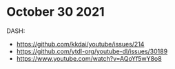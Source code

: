 # October 30 2021

DASH:

- https://github.com/kkdai/youtube/issues/214
- https://github.com/ytdl-org/youtube-dl/issues/30189
- https://www.youtube.com/watch?v=AQoYf5wY8o8
